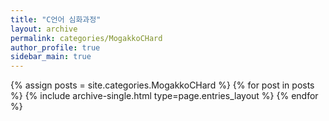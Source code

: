 ```yaml
---
title: "C언어 심화과정"
layout: archive
permalink: categories/MogakkoCHard
author_profile: true
sidebar_main: true
---
```


{% assign posts = site.categories.MogakkoCHard %}
{% for post in posts %} {% include archive-single.html type=page.entries_layout %} {% endfor %}
